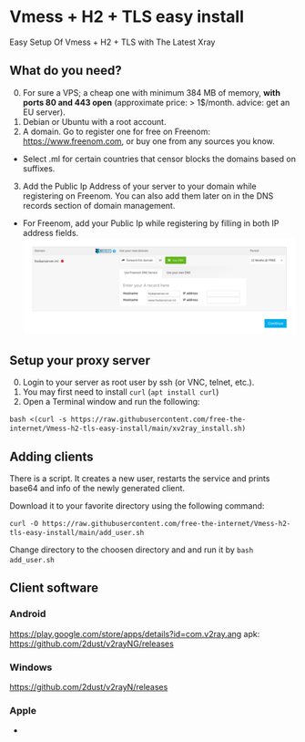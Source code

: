 # Vmess + H2 + TLS easy install
Easy Setup Of Vmess + H2 + TLS with The Latest Xray

## What do you need?
0. For sure a VPS; a cheap one with minimum 384 MB of memory, **with ports 80 and 443 open** (approximate price: > 1$/month. advice: get an EU server).
1. Debian or Ubuntu with a root account.
2. A domain. Go to register one for free on Freenom: https://www.freenom.com, or buy one from any sources you know.
* Select .ml for certain countries that censor blocks the domains based on suffixes.
3. Add the Public Ip Address of your server to your domain while registering on Freenom. You can also add them later on in the DNS records section of domain management.
* For Freenom, add your Public Ip while registering by filling in both IP address fields.
![](1.png)

## Setup your proxy server
0. Login to your server as root user by ssh (or VNC, telnet, etc.).
1. You may first need to install `curl` (`apt install curl`)
2. Open a Terminal window and run the following:
```
bash <(curl -s https://raw.githubusercontent.com/free-the-internet/Vmess-h2-tls-easy-install/main/xv2ray_install.sh)
```
## Adding clients
There is a script. It creates a new user, restarts the service and prints base64 and info of the newly generated client.

Download it to your favorite directory using the following command:
```
curl -O https://raw.githubusercontent.com/free-the-internet/Vmess-h2-tls-easy-install/main/add_user.sh
```
Change directory to the choosen directory and and run it by `bash add_user.sh`

## Client software
### Android
https://play.google.com/store/apps/details?id=com.v2ray.ang
apk: https://github.com/2dust/v2rayNG/releases

### Windows
https://github.com/2dust/v2rayN/releases

### Apple
-


